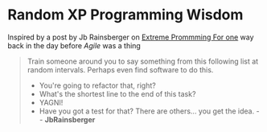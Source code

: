 # Random XP Programming Wisdom #

Inspired by a post by Jb Rainsberger on [Extreme Prommming For one](http://c2.com/cgi/wiki?ExtremeProgrammingForOne) way back in the day before *Agile* was a thing

> Train someone around you to say something from this following list at random intervals. Perhaps even find software to do this.
> - You're going to refactor that, right?
> - What's the shortest line to the end of this task?
> - YAGNI!
> - Have you got a test for that?
> There are others... you get the idea. -- **JbRainsberger**

